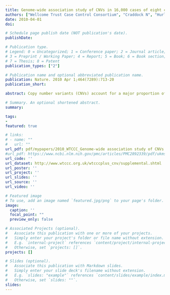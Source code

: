 ```yaml
---
title: Genome-wide association study of CNVs in 16,000 cases of eight common diseases and 3,000 shared controls
authors: ["Wellcome Trust Case Control Consortium", "Craddock N", "Hurles ME", "Cardin N", "Pearson RD", "Plagnol V", samrobson, "Vukcevic D", "Barnes C", "Conrad DF", "Giannoulatou E", "Holmes C", "Marchini JL", "Stirrups K", "Tobin MD", "Wain LV", "Yau C", "Aerts J", "Ahmad T", "Andrews TD", "Arbury H", "Attwood A", "Auton A", "Ball SG", "Balmforth AJ", "Barrett JC", "Barroso I", "Barton A", "Bennett AJ", "Bhaskar S", "Blaszczyk K", "Bowes J", "Brand OJ", "Braund PS", "Bredin F", "Breen G", "Brown MJ", "Bruce IN", "Bull J", "Burren OS", "Burton J", "Byrnes J", "Caesar S", "Clee CM", "Coffey AJ", "Connell JM", "Cooper JD", "Dominiczak AF", "Downes K", "Drummond HE", "Dudakia D", "Dunham A", "Ebbs B", "Eccles D", "Edkins S", "Edwards C", "Elliot A", "Emery P", "Evans DM", "Evans G", "Eyre S", "Farmer A", "Ferrier IN", "Feuk L", "Fitzgerald T", "Flynn E", "Forbes A", "Forty L", "Franklyn JA", "Freathy RM", "Gibbs P", "Gilbert P", "Gokumen O", "Gordon-Smith K", "Gray E", "Green E", "Groves CJ", "Grozeva D", "Gwilliam R", "Hall A", "Hammond N", "Hardy M", "Harrison P", "Hassanali N", "Hebaishi H", "Hines S", "Hinks A", "Hitman GA", "Hocking L", "Howard E", "Howard P", "Howson JM", "Hughes D", "Hunt S", "Isaacs JD", "Jain M", "Jewell DP", "Johnson T", "Jolley JD", "Jones IR", "Jones LA", "Kirov G", "Langford CF", "Lango-Allen H", "Lathrop GM", "Lee J", "Lee KL", "Lees C", "Lewis K", "Lindgren CM", "Maisuria-Armer M", "Maller J", "Mansfield J", "Martin P", "Massey DC", "McArdle WL", "McGuffin P", "McLay KE", "Mentzer A", "Mimmack ML", "Morgan AE", "Morris AP", "Mowat C", "Myers S", "Newman W", "Nimmo ER", "O'Donovan MC", "Onipinla A", "Onyiah I", "Ovington NR", "Owen MJ", "Palin K", "Parnell K", "Pernet D", "Perry JR", "Phillips A", "Pinto D", "Prescott NJ", "Prokopenko I", "Quail MA", "Rafelt S", "Rayner NW", "Redon R", "Reid DM", "Renwick", "Ring SM", "Robertson N", "Russell E", "St Clair D", "Sambrook JG", "Sanderson JD", "Schuilenburg H", "Scott CE", "Scott R", "Seal S", "Shaw-Hawkins S", "Shields BM", "Simmonds MJ", "Smyth DJ", "Somaskantharajah E", "Spanova K", "Steer S", "Stephens J", "Stevens HE", "Stone MA", "Su Z", "Symmons DP", "Thompson JR", "Thomson W", "Travers ME", "Turnbull C", "Valsesia A", "Walker M", "Walker NM", "Wallace C", "Warren-Perry M", "Watkins NA", "Webster J", "Weedon MN", "Wilson AG", "Woodburn M", "Wordsworth BP", "Young AH", "Zeggini E", "Carter NP", "Frayling TM", "Lee C", "McVean G", "Munroe PB", "Palotie A", "Sawcer SJ", "Scherer SW", "Strachan DP", "Tyler-Smith C", "Brown MA", "Burton PR", "Caulfield MJ", "Compston A", "Farrall M", "Gough SC", "Hall AS", "Hattersley AT", "Hill AV", "Mathew CG", "Pembrey M", "Satsangi J", "Stratton MR", "Worthington J", "Deloukas P", "Duncanson A", "Kwiatkowski DP", "McCarthy MI", "Ouwehand W", "Parkes M", "Rahman N", "Todd JA", "Samani NJ", "Donnelly P"]
date: 2010-04-01
doi: 

# Schedule page publish date (NOT publication's date).
publishDate: 

# Publication type.
# Legend: 0 = Uncategorized; 1 = Conference paper; 2 = Journal article;
# 3 = Preprint / Working Paper; 4 = Report; 5 = Book; 6 = Book section;
# 7 = Thesis; 8 = Patent
publication_types: ["2"]

# Publication name and optional abbreviated publication name.
publication: Nature. 2010 Apr 1;464(7289):713-20
publication_short: 

abstract: Copy number variants (CNVs) account for a major proportion of human genetic polymorphism and have been predicted to have an important role in genetic susceptibility to common disease. To address this we undertook a large, direct genome-wide study of association between CNVs and eight common human diseases. Using a purpose-designed array we typed approximately 19,000 individuals into distinct copy-number classes at 3,432 polymorphic CNVs, including an estimated approximately 50% of all common CNVs larger than 500 base pairs. We identified several biological artefacts that lead to false-positive associations, including systematic CNV differences between DNAs derived from blood and cell lines. Association testing and follow-up replication analyses confirmed three loci where CNVs were associated with disease-IRGM for Crohn's disease, HLA for Crohn's disease, rheumatoid arthritis and type 1 diabetes, and TSPAN8 for type 2 diabetes-although in each case the locus had previously been identified in single nucleotide polymorphism (SNP)-based studies, reflecting our observation that most common CNVs that are well-typed on our array are well tagged by SNPs and so have been indirectly explored through SNP studies. We conclude that common CNVs that can be typed on existing platforms are unlikely to contribute greatly to the genetic basis of common human diseases.

# Summary. An optional shortened abstract.
summary: 

tags:
-
featured: true

# links:
# - name: ""
#   url: ""
url_pdf: pdf/mypapers/2010_WTCCC_Genome-wide association study of CNVs in 16,000 cases of eight common diseases and 3,000 shared controls.pdf
#url_pdf: https://www.ncbi.nlm.nih.gov/pmc/articles/PMC2892339/pdf/ukmss-29060.pdf
url_code: ''
url_dataset: http://www.wtccc.org.uk/wtcccplus_cnv/supplemental.shtml
url_poster: ''
url_project: ''
url_slides: ''
url_source: ''
url_video: ''

# Featured image
# To use, add an image named `featured.jpg/png` to your page's folder. 
image:
  caption: ''
  focal_point: ""
  preview_only: false

# Associated Projects (optional).
#   Associate this publication with one or more of your projects.
#   Simply enter your project's folder or file name without extension.
#   E.g. `internal-project` references `content/project/internal-project/index.md`.
#   Otherwise, set `projects: []`.
projects: []

# Slides (optional).
#   Associate this publication with Markdown slides.
#   Simply enter your slide deck's filename without extension.
#   E.g. `slides: "example"` references `content/slides/example/index.md`.
#   Otherwise, set `slides: ""`.
slides: 
---
```

